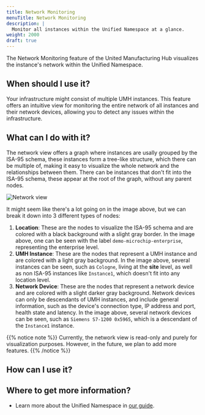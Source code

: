 ```yaml
---
title: Network Monitoring
menuTitle: Network Monitoring
description: |
  Monitor all instances within the Unified Namespace at a glance.
weight: 2000
draft: true
---
```


The Network Monitoring feature of the United Manufacturing Hub visualizes the instance's
network within the Unified Namespace.

## When should I use it?

Your infrastructure might consist of multiple UMH instances. This feature offers
an intuitive view for monitoring the entire network of all instances and their
network devices, allowing you to detect any issues within the infrastructure.

## What can I do with it?

The network view offers a graph where instances are usally grouped by the ISA-95 schema,
these instances form a tree-like structure, which there can be multiple of, making it
easy to visualize the whole network and the relationships between them. There can be
instances that don't fit into the ISA-95 schema, these appear at the root of the graph,
without any parent nodes.

![Network view](/images/features/network-view/networkViewDemo.png?width=80%)

It might seem like there's a lot going on in the image above, but we can break it down into 3
different types of nodes:

1. **Location**: These are the nodes to visualize the ISA-95 schema and are colored with a
   black background with a slight gray border. In the image above, one can be seen with the
   label `demo-microchip-enterprise`, representing the enterprise level.
2. **UMH Instance**: These are the nodes that represent a UMH instance and are colored with
   a light gray background. In the image above, several instances can be seen, such as `Cologne`,
   living at the **site** level, as well as non ISA-95 instances like `Instance1`, which doesn't
   fit into any location level.
3. **Network Device**: These are the nodes that represent a network device and are colored with
   a slight darker gray background. Network devices can only be descendants of UMH instances, and
   include general information, such as the device's connection type, IP address and port, health
   state and latency. In the image above, several network devices can be seen, such as
   `Siemens S7-1200 0x5965`, which is a descendant of the `Instance1` instance.

{{% notice note %}}
Currently, the network view is read-only and purely for visualization purposes. However, in the
future, we plan to add more features.
{{% /notice %}}

## How can I use it?

<!-- TODO: Add someting -->

## Where to get more information?

- Learn more about the Unified Namespace in [our guide](/docs/features/datainfrastructure/unified-namespace/).
